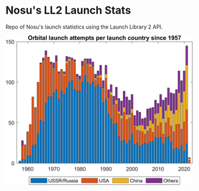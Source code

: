 # Nosu's LL2 Launch Stats
Repo of Nosu's launch statistics using the Launch Library 2 API.

![Orbital attemps per country](matlab/plots/OrbitalAttemptsPerCountry.png)
